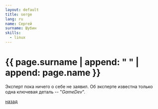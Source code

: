 ```yaml
---
layout: default
title: serge
lang: ru
name: Сергей
surname: Шубин
skills:
  - linux
---
```


# [](#header-1) {{ page.surname | append: " " | append: page.name }}

Эксперт пока ничего о себе не заявил. Об эксперте известна только одна ключевая
деталь -- "*GameDev*".

[назад](../experts/)

